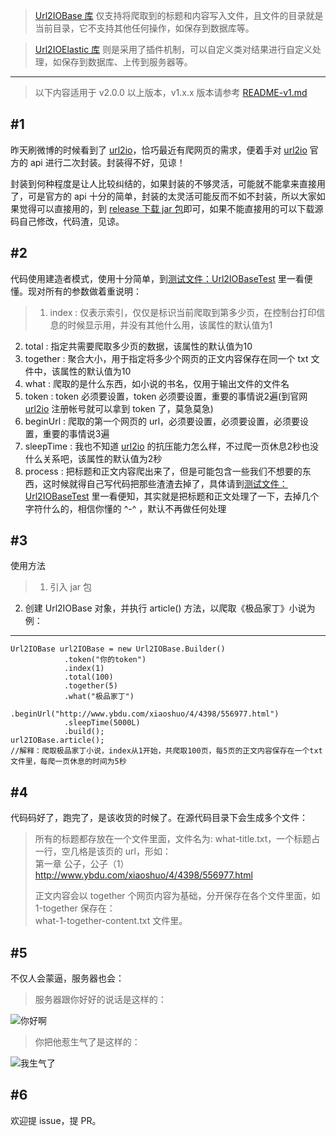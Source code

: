 > [Url2IOBase 库](https://github.com/xiaosongfu/Url2IOBase) 仅支持将爬取到的标题和内容写入文件，且文件的目录就是当前目录，它不支持其他任何操作，如保存到数据库等。

> [Url2IOElastic 库](https://github.com/xiaosongfu/Url2IOElastic) 则是采用了插件机制，可以自定义类对结果进行自定义处理，如保存到数据库、上传到服务器等。

---
> 以下内容适用于 v2.0.0 以上版本，v1.x.x 版本请参考 [README-v1.md](https://github.com/xiaosongfu/Url2IOBase/blob/master/README-v1.md)

## #1
昨天刷微博的时候看到了 [url2io](http://www.url2io.com/)，恰巧最近有爬网页的需求，便着手对 [url2io](http://www.url2io.com/) 官方的 api 进行二次封装。封装得不好，见谅！

封装到何种程度是让人比较纠结的，如果封装的不够灵活，可能就不能拿来直接用了，可是官方的 api 十分的简单，封装的太灵活可能反而不如不封装，所以大家如果觉得可以直接用的，到 [release 下载 jar 包](https://github.com/xiaosongfu/Url2IOBase/releases/download/v1.0.0/Url2IOBase.jar)即可，如果不能直接用的可以下载源码自己修改，代码渣，见谅。

## #2
代码使用建造者模式，使用十分简单，到[测试文件：Url2IOBaseTest](https://github.com/xiaosongfu/Url2IOBase/blob/master/src/com/fuxiaosong/url2iobase/Url2IOBaseTest.java) 里一看便懂。现对所有的参数做着重说明：

> 1. index : 仅表示索引，仅仅是标识当前爬取到第多少页，在控制台打印信息的时候显示用，并没有其他什么用，该属性的默认值为1
2. total : 指定共需要爬取多少页的数据，该属性的默认值为10
3. together : 聚合大小，用于指定将多少个网页的正文内容保存在同一个 txt 文件中，该属性的默认值为10
4. what : 爬取的是什么东西，如小说的书名，仅用于输出文件的文件名
5. token : token 必须要设置，token 必须要设置，重要的事情说2遍(到官网 [url2io](http://www.url2io.com/) 注册帐号就可以拿到 token 了，莫急莫急)
7. beginUrl : 爬取的第一个网页的 url，必须要设置，必须要设置，必须要设置，重要的事情说3遍
8. sleepTime : 我也不知道 [url2io](http://www.url2io.com/) 的抗压能力怎么样，不过爬一页休息2秒也没什么关系吧，该属性的默认值为2秒
9. process : 把标题和正文内容爬出来了，但是可能包含一些我们不想要的东西，这时候就得自己写代码把那些渣渣去掉了，具体请到[测试文件：Url2IOBaseTest](https://github.com/xiaosongfu/Url2IOBase/blob/master/src/com/fuxiaosong/url2iobase/Url2IOBaseTest.java) 里一看便知，其实就是把标题和正文处理了一下，去掉几个字符什么的，相信你懂的 ^-^ ，默认不再做任何处理
## #3
使用方法
> 1. 引入 jar 包
2. 创建 Url2IOBase 对象，并执行 article() 方法，以爬取《极品家丁》小说为例：

---  

    Url2IOBase url2IOBase = new Url2IOBase.Builder()
                .token("你的token")
                .index(1)
                .total(100)
                .together(5)
                .what("极品家丁")
                .beginUrl("http://www.ybdu.com/xiaoshuo/4/4398/556977.html")
                .sleepTime(5000L)
                .build();
    url2IOBase.article();
    //解释：爬取极品家丁小说，index从1开始，共爬取100页，每5页的正文内容保存在一个txt文件里，每爬一页休息的时间为5秒

## #4
代码码好了，跑完了，是该收货的时候了。在源代码目录下会生成多个文件：
> 所有的标题都存放在一个文件里面，文件名为: what-title.txt，一个标题占一行，空几格是该页的 url，形如：  
第一章 公子，公子（1）    http://www.ybdu.com/xiaoshuo/4/4398/556977.html
>
> 正文内容会以 together 个网页内容为基础，分开保存在各个文件里面，如1-together 保存在：  
what-1-together-content.txt 文件里。

## #5
不仅人会蒙逼，服务器也会：

> 服务器跟你好好的说话是这样的：

![你好啊](http://xiaosongfu-github.nos-eastchina1.126.net/success.png)


> 你把他惹生气了是这样的：

![我生气了](http://xiaosongfu-github.nos-eastchina1.126.net/error.png)

## #6
欢迎提 issue，提 PR。
